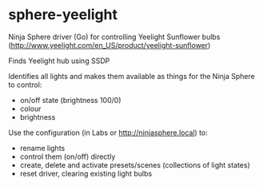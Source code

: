 # sphere-yeelight
Ninja Sphere driver (Go) for controlling Yeelight Sunflower bulbs 
(http://www.yeelight.com/en_US/product/yeelight-sunflower)

Finds Yeelight hub using SSDP

Identifies all lights and makes them available as things for the Ninja Sphere to control:

  - on/off state (brightness 100/0)
  - colour
  - brightness
  
Use the configuration (in Labs or http://ninjasphere.local) to:
 
  - rename lights 
  - control them (on/off) directly
  - create, delete and activate presets/scenes (collections of light states)
  - reset driver, clearing existing light bulbs